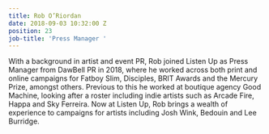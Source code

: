 ```yaml
---
title: Rob O’Riordan
date: 2018-09-03 10:32:00 Z
position: 23
job-title: 'Press Manager '
---
```


With a background in artist and event PR, Rob joined Listen Up as Press Manager from DawBell PR in 2018, where he worked across both print and online campaigns for Fatboy Slim, Disciples, BRIT Awards and the Mercury Prize, amongst others. Previous to this he worked at boutique agency Good Machine, looking after a roster including indie artists such as Arcade Fire, Happa and Sky Ferreira. Now at Listen Up, Rob brings a wealth of experience to campaigns for artists including Josh Wink, Bedouin and Lee Burridge.